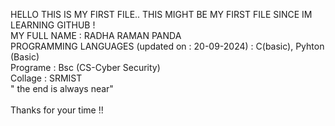 HELLO THIS IS MY FIRST FILE.. THIS MIGHT BE MY FIRST FILE SINCE IM LEARNING GITHUB !<br>
MY FULL NAME : RADHA RAMAN PANDA <br>
PROGRAMMING LANGUAGES (updated on : 20-09-2024) : C(basic), Pyhton (Basic)<br>
Programe : Bsc (CS-Cyber Security)<br>
Collage : SRMIST <br>
"</html> the end is always near"<br>
<br>
Thanks for your time !!
